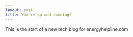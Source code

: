 ```yaml
---
layout: post
title: You're up and running!
---
```


This is the start of a new tech blog for energyhelpline.com